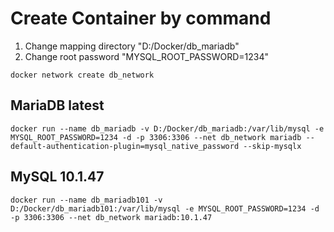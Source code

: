 # Create Container by command
1. Change mapping directory "D:/Docker/db_mariadb"
2. Change root password "MYSQL_ROOT_PASSWORD=1234"

```
docker network create db_network
```

## MariaDB latest
```
docker run --name db_mariadb -v D:/Docker/db_mariadb:/var/lib/mysql -e MYSQL_ROOT_PASSWORD=1234 -d -p 3306:3306 --net db_network mariadb --default-authentication-plugin=mysql_native_password --skip-mysqlx
```

## MySQL 10.1.47
```
docker run --name db_mariadb101 -v D:/Docker/db_mariadb101:/var/lib/mysql -e MYSQL_ROOT_PASSWORD=1234 -d -p 3306:3306 --net db_network mariadb:10.1.47
```